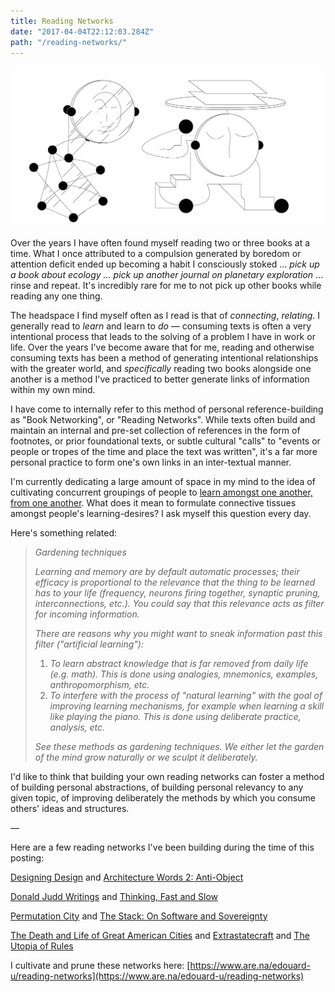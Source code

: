 ```yaml
---
title: Reading Networks
date: "2017-04-04T22:12:03.284Z"
path: "/reading-networks/"
---
```


![Networks](./networks.png)

Over the years I have often found myself reading two or three books at a time. What I once attributed to a compulsion generated by boredom or attention deficit ended up becoming a habit I consciously stoked ... _pick up a book about ecology ... pick up another journal on planetary exploration_ ... rinse and repeat. It's incredibly rare for me to not pick up other books while reading any one thing.

The headspace I find myself often as I read is that of _connecting_, _relating_. I generally read to _learn_ and learn to _do_ — consuming texts is often a very intentional process that leads to the solving of a problem I have in work or life. Over the years I've become aware that for me, reading and otherwise consuming texts has been a method of generating intentional relationships with the greater world, and _specifically_ reading two books alongside one another is a method I've practiced to better generate links of information within my own mind.

I have come to internally refer to this method of personal reference-building as "Book Networking", or "Reading Networks". While texts often build and maintain an internal and pre-set collection of references in the form of footnotes, or prior foundational texts, or subtle cultural "calls" to "events or people or tropes of the time and place the text was written", it's a far more personal practice to form one's own links in an inter-textual manner.

I'm currently dedicating a large amount of space in my mind to the idea of cultivating concurrent groupings of people to [learn amongst one another, from one another](http://learning-gardens.co). What does it mean to formulate connective tissues amongst people's learning-desires? I ask myself this question every day.

Here's something related:

> _Gardening techniques_
>
> _Learning and memory are by default automatic processes; their efficacy is proportional to the relevance that the thing to be learned has to your life (frequency, neurons firing together, synaptic pruning, interconnections, etc.). You could say that this relevance acts as filter for incoming information._
>
> _There are reasons why you might want to sneak information past this filter ("artificial learning"):_
>
> 1. _To learn abstract knowledge that is far removed from daily life (e.g. math). This is done using analogies, mnemonics, examples, anthropomorphism, etc._
> 2. _To interfere with the process of "natural learning" with the goal of improving learning mechanisms, for example when learning a skill like playing the piano. This is done using deliberate practice, analysis, etc._
>
> _See these methods as gardening techniques. We either let the garden of the mind grow naturally or we sculpt it deliberately._

I'd like to think that building your own reading networks can foster a method of building personal abstractions, of building personal relevancy to any given topic, of improving deliberately the methods by which you consume others' ideas and structures.

—

Here are a few reading networks I've been building during the time of this posting:

[Designing Design](https://www.are.na/edouard-u/designing-design) and [Architecture Words 2: Anti-Object](https://www.are.na/edouard-u/architecture-words-2-anti-object)

[Donald Judd Writings](https://www.are.na/edouard-u/donald-judd-writings) and [Thinking, Fast and Slow](https://www.are.na/edouard-u/thinking-fast-and-slow)

[Permutation City](https://www.are.na/edouard-u/permutation-city) and [The Stack: On Software and Sovereignty](https://www.are.na/edouard-u/the-stack-on-software-and-sovereignty)

[The Death and Life of Great American Cities](https://www.are.na/edouard-u/the-death-and-life-of-great-american-cities) and [Extrastatecraft](https://www.are.na/edouard-u/extrastatecraft) and [The Utopia of Rules](https://www.are.na/edouard-u/the-utopia-of-rules)

I cultivate and prune these networks here: [https://www.are.na/edouard-u/reading-networks](https://www.are.na/edouard-u/reading-networks)